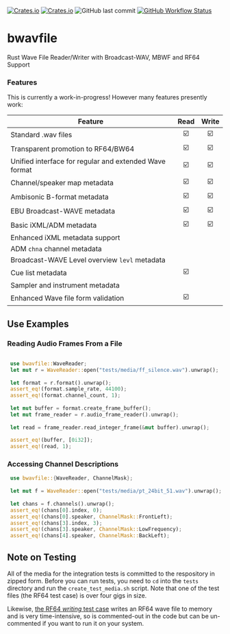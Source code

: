 [![Crates.io](https://img.shields.io/crates/l/bwavfile)](LICENSE)
[![Crates.io](https://img.shields.io/crates/v/bwavfile)](https://crates.io/crates/bwavfile/)
![GitHub last commit](https://img.shields.io/github/last-commit/iluvcapra/bwavfile)
[![GitHub Workflow Status](https://img.shields.io/github/workflow/status/iluvcapra/bwavfile/Rust)](https://github.com/iluvcapra/bwavfile/actions?query=workflow%3ARust)

# bwavfile
Rust Wave File Reader/Writer with Broadcast-WAV, MBWF and RF64 Support

### Features

This is currently a work-in-progress! However many features presently work:

| Feature                               |Read |Write|
|---------------------------------------|:---:|:-----:|
| Standard .wav files                   | ☑️   | ☑️   |
| Transparent promotion to RF64/BW64    | ☑️   | ☑️   |
| Unified interface for regular and extended Wave format | ☑️   | ☑️   |
| Channel/speaker map metadata          | ☑️   | ☑️   |
| Ambisonic B-format metadata           | ☑️   | ☑️   |
| EBU Broadcast-WAVE metadata           | ☑️   | ☑️   |
| Basic iXML/ADM metadata               | ☑️   | ☑️   |
| Enhanced iXML metadata support        |     |     |
| ADM `chna` channel metadata           |     |     |
| Broadcast-WAVE Level overview `levl` metadata     |    |    |
| Cue list metadata                     | ☑️   |     |
| Sampler and instrument metadata       |     |     |
| Enhanced Wave file form validation    | ☑️   |     |


## Use Examples

### Reading Audio Frames From a File

```rust

 use bwavfile::WaveReader;
 let mut r = WaveReader::open("tests/media/ff_silence.wav").unwrap();
 
 let format = r.format().unwrap();
 assert_eq!(format.sample_rate, 44100);
 assert_eq!(format.channel_count, 1);
 
 let mut buffer = format.create_frame_buffer();
 let mut frame_reader = r.audio_frame_reader().unwrap();
 
 let read = frame_reader.read_integer_frame(&mut buffer).unwrap();
 
 assert_eq!(buffer, [0i32]);
 assert_eq!(read, 1);
```

### Accessing Channel Descriptions

```rust
 use bwavfile::{WaveReader, ChannelMask};
 
 let mut f = WaveReader::open("tests/media/pt_24bit_51.wav").unwrap();
    
 let chans = f.channels().unwrap();
 assert_eq!(chans[0].index, 0);
 assert_eq!(chans[0].speaker, ChannelMask::FrontLeft);
 assert_eq!(chans[3].index, 3);
 assert_eq!(chans[3].speaker, ChannelMask::LowFrequency);
 assert_eq!(chans[4].speaker, ChannelMask::BackLeft);
```

## Note on Testing

All of the media for the integration tests is committed to the respository
in zipped form. Before you can run tests, you need to `cd` into the `tests` 
directory and run the `create_test_media.sh` script. Note that one of the 
test files (the RF64 test case) is over four gigs in size.

Likewise, [the RF64 _writing_ test case][rf64test] writes an RF64 wave file 
to memory and is very time-intensive, so is commented-out in the code but 
can be un-commented if you want to run it on your system. 

[rf64test]: https://github.com/iluvcapra/bwavfile/blob/1f8542a7efb481da076120bf8107032c5b48889d/src/wavewriter.rs#L399
